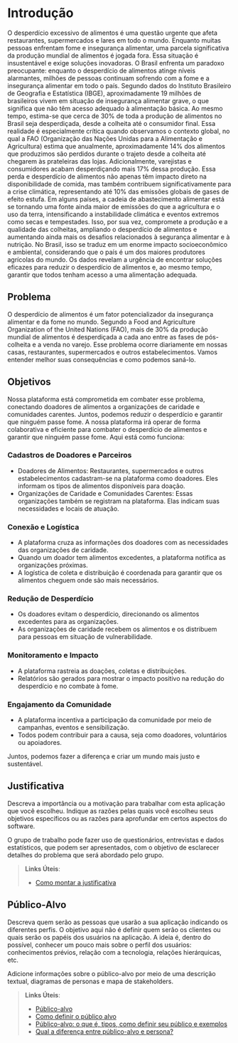 # Introdução

O desperdício excessivo de alimentos é uma questão urgente que afeta restaurantes, supermercados e lares em todo o mundo. Enquanto muitas pessoas enfrentam fome e insegurança alimentar, uma parcela significativa da produção mundial de alimentos é jogada fora. Essa situação é insustentável e exige soluções inovadoras. O Brasil enfrenta um paradoxo preocupante: enquanto o desperdício de alimentos atinge níveis alarmantes, milhões de pessoas continuam sofrendo com a fome e a insegurança alimentar em todo o país. Segundo dados do Instituto Brasileiro de Geografia e Estatística (IBGE), aproximadamente 19 milhões de brasileiros vivem em situação de insegurança alimentar grave, o que significa que não têm acesso adequado à alimentação básica. Ao mesmo tempo, estima-se que cerca de 30% de toda a produção de alimentos no Brasil seja desperdiçada, desde a colheita até o consumidor final. Essa realidade é especialmente crítica quando observamos o contexto global, no qual a FAO (Organização das Nações Unidas para a Alimentação e Agricultura) estima que anualmente, aproximadamente 14% dos alimentos que produzimos são perdidos durante o trajeto desde a colheita até chegarem às prateleiras das lojas. Adicionalmente, varejistas e consumidores acabam desperdiçando mais 17% dessa produção. Essa perda e desperdício de alimentos não apenas têm impacto direto na disponibilidade de comida, mas também contribuem significativamente para a crise climática, representando até 10% das emissões globais de gases de efeito estufa. Em alguns países, a cadeia de abastecimento alimentar está se tornando uma fonte ainda maior de emissões do que a agricultura e o uso da terra, intensificando a instabilidade climática e eventos extremos como secas e tempestades. Isso, por sua vez, compromete a produção e a qualidade das colheitas, ampliando o desperdício de alimentos e aumentando ainda mais os desafios relacionados à segurança alimentar e à nutrição. No Brasil, isso se traduz em um enorme impacto socioeconômico e ambiental, considerando que o país é um dos maiores produtores agrícolas do mundo.
Os dados revelam a urgência de encontrar soluções eficazes para reduzir o desperdício de alimentos e, ao mesmo tempo, garantir que todos tenham acesso a uma alimentação adequada.

## Problema

O desperdício de alimentos é um fator potencializador da insegurança alimentar e da fome no mundo. Segundo a Food and Agriculture Organization of the United Nations (FAO), mais de 30% da produção mundial de alimentos é desperdiçada a cada ano entre as fases de pós-colheita e a venda no varejo. Esse problema ocorre diariamente em nossas casas, restaurantes, supermercados e outros estabelecimentos. Vamos entender melhor suas consequências e como podemos saná-lo.


## Objetivos

Nossa plataforma está comprometida em combater esse problema, conectando doadores de alimentos a organizações de caridade e comunidades carentes. Juntos, podemos reduzir o desperdício e garantir que ninguém passe fome. A nossa plataforma irá operar de forma colaborativa e eficiente para combater o desperdício de alimentos e garantir que ninguém passe fome. Aqui está como funciona:
### Cadastros de Doadores e Parceiros
<ul>
<li>Doadores de Alimentos: Restaurantes, supermercados e outros estabelecimentos cadastram-se na plataforma como doadores. Eles informam os tipos de alimentos disponíveis para doação.</li>
<li>Organizações de Caridade e Comunidades Carentes: Essas organizações também se registram na plataforma. Elas indicam suas necessidades e locais de atuação.</li>
</ul>

### Conexão e Logística
<ul>
<li>A plataforma cruza as informações dos doadores com as necessidades das organizações de caridade.</li>
<li>Quando um doador tem alimentos excedentes, a plataforma notifica as organizações próximas.</li>
<li>A logística de coleta e distribuição é coordenada para garantir que os alimentos cheguem onde são mais necessários.</li>
</ul>

### Redução de Desperdício
<ul>
<li>Os doadores evitam o desperdício, direcionando os alimentos excedentes para as organizações.</li>
<li>As organizações de caridade recebem os alimentos e os distribuem para pessoas em situação de vulnerabilidade.</li>
</ul>

### Monitoramento e Impacto
<ul>
<li>A plataforma rastreia as doações, coletas e distribuições.</li>
<li>Relatórios são gerados para mostrar o impacto positivo na redução do desperdício e no combate à fome.</li>
</ul>

### Engajamento da Comunidade
<ul>
<li>A plataforma incentiva a participação da comunidade por meio de campanhas, eventos e sensibilização.</li>
<li>Todos podem contribuir para a causa, seja como doadores, voluntários ou apoiadores.</li>
</ul>

Juntos, podemos fazer a diferença e criar um mundo mais justo e sustentável.

## Justificativa

Descreva a importância ou a motivação para trabalhar com esta aplicação que você escolheu. Indique as razões pelas quais você escolheu seus objetivos específicos ou as razões para aprofundar em certos aspectos do software.

O grupo de trabalho pode fazer uso de questionários, entrevistas e dados estatísticos, que podem ser apresentados, com o objetivo de esclarecer detalhes do problema que será abordado pelo grupo.

> **Links Úteis**:
> - [Como montar a justificativa](https://guiadamonografia.com.br/como-montar-justificativa-do-tcc/)

## Público-Alvo

Descreva quem serão as pessoas que usarão a sua aplicação indicando os diferentes perfis. O objetivo aqui não é definir quem serão os clientes ou quais serão os papéis dos usuários na aplicação. A ideia é, dentro do possível, conhecer um pouco mais sobre o perfil dos usuários: conhecimentos prévios, relação com a tecnologia, relações
hierárquicas, etc.

Adicione informações sobre o público-alvo por meio de uma descrição textual, diagramas de personas e mapa de stakeholders.

> **Links Úteis**:
> - [Público-alvo](https://blog.hotmart.com/pt-br/publico-alvo/)
> - [Como definir o público alvo](https://exame.com/pme/5-dicas-essenciais-para-definir-o-publico-alvo-do-seu-negocio/)
> - [Público-alvo: o que é, tipos, como definir seu público e exemplos](https://klickpages.com.br/blog/publico-alvo-o-que-e/)
> - [Qual a diferença entre público-alvo e persona?](https://rockcontent.com/blog/diferenca-publico-alvo-e-persona/)

